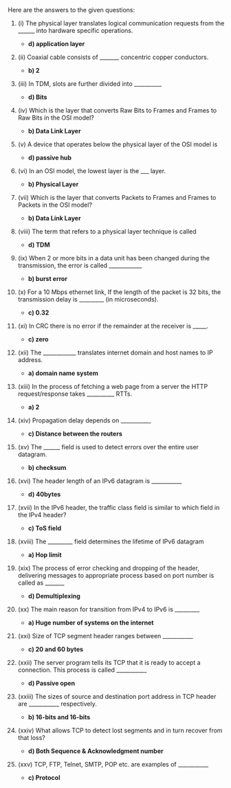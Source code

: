 Here are the answers to the given questions:

1. (i) The physical layer translates logical communication requests from the ______ into hardware specific operations.
   - **d) application layer**

2. (ii) Coaxial cable consists of _______ concentric copper conductors.
   - **b) 2**

3. (iii) In TDM, slots are further divided into __________
   - **d) Bits**

4. (iv) Which is the layer that converts Raw Bits to Frames and Frames to Raw Bits in the OSI model?
   - **b) Data Link Layer**

5. (v) A device that operates below the physical layer of the OSI model is
   - **d) passive hub**

6. (vi) In an OSI model, the lowest layer is the ___ layer.
   - **b) Physical Layer**

7. (vii) Which is the layer that converts Packets to Frames and Frames to Packets in the OSI model?
   - **b) Data Link Layer**

8. (viii) The term that refers to a physical layer technique is called
   - **d) TDM**

9. (ix) When 2 or more bits in a data unit has been changed during the transmission, the error is called ____________
   - **b) burst error**

10. (x) For a 10 Mbps ethernet link, If the length of the packet is 32 bits, the transmission delay is _________ (in microseconds).
    - **c) 0.32**

11. (xi) In CRC there is no error if the remainder at the receiver is _____.
    - **c) zero**

12. (xii) The ____________ translates internet domain and host names to IP address.
    - **a) domain name system**

13. (xiii) In the process of fetching a web page from a server the HTTP request/response takes __________ RTTs.
    - **a) 2**

14. (xiv) Propagation delay depends on ___________
    - **c) Distance between the routers**

15. (xv) The ______ field is used to detect errors over the entire user datagram.
    - **b) checksum**

16. (xvi) The header length of an IPv6 datagram is ___________
    - **d) 40bytes**

17. (xvii) In the IPv6 header, the traffic class field is similar to which field in the IPv4 header?
    - **c) ToS field**

18. (xviii) The _________ field determines the lifetime of IPv6 datagram
    - **a) Hop limit**

19. (xix) The process of error checking and dropping of the header, delivering messages to appropriate process based on port number is called as _______
    - **d) Demultiplexing**

20. (xx) The main reason for transition from IPv4 to IPv6 is _________
    - **a) Huge number of systems on the internet**

21. (xxi) Size of TCP segment header ranges between ___________
    - **c) 20 and 60 bytes**

22. (xxii) The server program tells its TCP that it is ready to accept a connection. This process is called ___________
    - **d) Passive open**

23. (xxiii) The sizes of source and destination port address in TCP header are ___________ respectively.
    - **b) 16-bits and 16-bits**

24. (xxiv) What allows TCP to detect lost segments and in turn recover from that loss?
    - **d) Both Sequence & Acknowledgment number**

25. (xxv) TCP, FTP, Telnet, SMTP, POP etc. are examples of ___________
    - **c) Protocol**